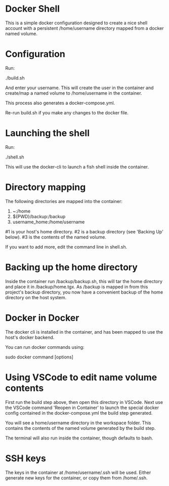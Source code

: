 # Docker Shell

This is a simple docker configuration designed to create a nice shell account with a persistent /home/username directory mapped from a docker named volume.

# Configuration

Run:

./build.sh

And enter your username. This will create the user in the container and create/map a named volume to /home/username in the container.

This process also generates a docker-compose.yml.

Re-run build.sh if you make any changes to the docker file.

# Launching the shell

Run:

./shell.sh

This will use the docker-cli to launch a fish shell inside the container.

# Directory mapping

The following directories are mapped into the container:

1. ~:/home
2. ${PWD}/backup:/backup
3. username_home:/home/username

#1 is your host's home directory. #2 is a backup directory (see 'Backing Up' below). #3 is the contents of the named volume.

If you want to add more, edit the command line in shell.sh.

# Backing up the home directory

Inside the container run /backup/backup.sh, this will tar the home directory and place it in /backup/home.tgx. As /backup is mapped in from this project's backup directory, you now have a convenient backup of the home directory on the host system.

# Docker in Docker

The docker cli is installed in the container, and has been mapped to use the host's docker backend.

You can run docker commands using:

sudo docker command [options]

# Using VSCode to edit name volume contents

First run the build step above, then open this directory in VSCode. Next use the VSCode command 'Reopen in Container' to launch the special docker config contained in the docker-compose.yml the build step generated.

You will see a home/username directory in the workspace folder. This contains the contents of the named volume generated by the build step.

The terminal will also run inside the container, though defaults to bash.

# SSH keys

The keys in the container at /home/username/.ssh will be used. Either generate new keys for the container, or copy them from /home/.ssh.

